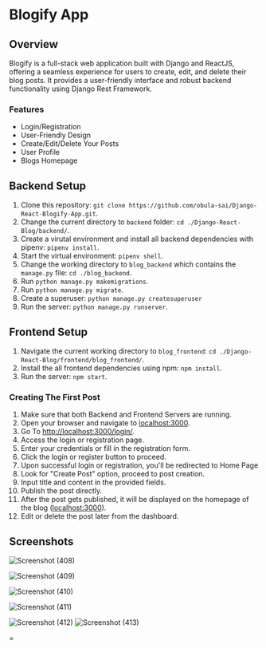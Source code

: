 # Blogify App
## Overview

Blogify is a full-stack web application built with Django and ReactJS, offering a seamless experience for users to create, edit, and delete their blog posts. It provides a user-friendly interface and robust backend functionality using Django Rest Framework.

### Features
* Login/Registration
* User-Friendly Design
* Create/Edit/Delete Your Posts
* User Profile
* Blogs Homepage


## Backend Setup
1. Clone this repository: `git clone https://github.com/obula-sai/Django-React-Blogify-App.git`.
2. Change the current directory to `backend` folder: `cd ./Django-React-Blog/backend/`.
3. Create a virutal environment and install all backend dependencies with pipenv: `pipenv install`.
4. Start the virtual environment: `pipenv shell`.
5. Change the working directory to `blog_backend` which contains the `manage.py` file: `cd ./blog_backend`.
6. Run `python manage.py makemigrations`.
7. Run `python manage.py migrate`.
8. Create a superuser: `python manage.py createsuperuser`
9. Run the server: `python manage.py runserver`.

## Frontend Setup
1. Navigate the current working directory to `blog_frontend`: `cd ./Django-React-Blog/frontend/blog_frontend/`.
2.  Install the all frontend dependencies using npm: `npm install`.
3.  Run the server: `npm start`.

### Creating The First Post
1. Make sure that both Backend and Frontend Servers are running.
2. Open your browser and navigate to [localhost:3000](localhost:3000).
3. Go To [http://localhost:3000/login/](http://localhost:3000/login/).
4. Access the login or registration page.
5. Enter your credentials or fill in the registration form.
6. Click the login or register button to proceed.
7. Upon successful login or registration, you'll be redirected to Home Page
8. Look for "Create Post" option, proceed to post creation.
9. Input title and content in the provided fields.
10. Publish the post directly.
12. After the post gets published, it will be displayed on the homepage of the blog ([localhost:3000](localhost:3000)).
12. Edit or delete the post later from the dashboard.




## Screenshots
![Screenshot (408)](https://github.com/obula-sai/Django-React-Blog-App/assets/110908237/1f46f7e7-a587-4261-8d0e-718634ab61ff)


![Screenshot (409)](https://github.com/obula-sai/Django-React-Blog-App/assets/110908237/76bb3505-8928-4e7b-b9bc-adf53b2d53a1)


![Screenshot (410)](https://github.com/obula-sai/Django-React-Blog-App/assets/110908237/9f63fd65-94da-479f-9527-056dd44e3550)



![Screenshot (411)](https://github.com/obula-sai/Django-React-Blog-App/assets/110908237/b26a4c6b-6c67-4bfe-af54-649471731e01)

![Screenshot (412)](https://github.com/obula-sai/Django-React-Blog-App/assets/110908237/1ea6efa7-6bbb-4afc-9c40-51f53ab6dc5a)
![Screenshot (413)](https://github.com/obula-sai/Django-React-Blog-App/assets/110908237/3995b86a-727e-42c0-a8fd-709ecd7cc3a4)









=
